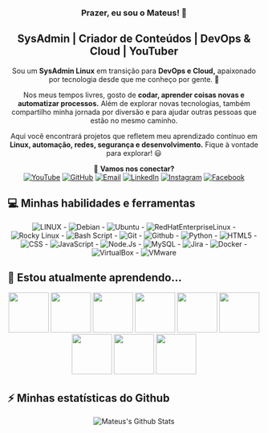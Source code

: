 <h3 align="center">
  Prazer, eu sou o Mateus! 👋
</h3>
  
<h2 align="center">
    SysAdmin | Criador de Conteúdos | DevOps & Cloud | YouTuber
</h2>

<div align="center">

Sou um **SysAdmin Linux** em transição para **DevOps e Cloud,** apaixonado por tecnologia desde que me conheço por gente. 🚀  

Nos meus tempos livres, gosto de **codar, aprender coisas novas e automatizar processos.** Além de explorar novas tecnologias, também compartilho minha jornada por diversão e para ajudar outras pessoas que estão no mesmo caminho.  

Aqui você encontrará projetos que refletem meu aprendizado contínuo em **Linux, automação, redes, segurança e desenvolvimento.** Fique à vontade para explorar! 😃  

🔹 **Vamos nos conectar?** <br>
[![YouTube](https://img.shields.io/badge/YouTube-red?style=for-the-badge&logo=youtube&logoColor=white)](https://youtube.com/@mateussebastiaoms) [![GitHub](https://img.shields.io/badge/GitHub-black?style=for-the-badge&logo=github&logoColor=white)](https://github.com/Mateus-Sebastiao) [![Email](https://img.shields.io/badge/Gmail-EA4335?style=for-the-badge&logo=gmail&logoColor=white)](mailto:network.mateussebastiao@gmail.com) [![LinkedIn](https://img.shields.io/badge/LinkedIn-blue?style=for-the-badge&logo=linkedin&logoColor=white)](https://linkedin.com/in/mateus-sebastiao) [![Instagram](https://img.shields.io/badge/Instagram-orange?style=for-the-badge&logo=instagram&logoColor=white)](https://instagram.com/mateus_sebastiao11) [![Facebook](https://img.shields.io/badge/Facebook-blue?style=for-the-badge&logo=facebook&logoColor=white)](https://facebook.com/mateussebastiaoms) 

</div>

## 💻 Minhas habilidades e ferramentas

<div align="center">

![LINUX](https://img.shields.io/badge/Linux-FCC624?style=for-the-badge&logo=linux&logoColor=black) - ![Debian](https://img.shields.io/badge/Debian-A81D33?style=for-the-badge&logo=debian&logoColor=white) - ![Ubuntu](https://img.shields.io/badge/Ubuntu-E95420?style=for-the-badge&logo=ubuntu&logoColor=white) - ![RedHatEnterpriseLinux](https://img.shields.io/badge/Red_Hat-EE0000?style=for-the-badge&logo=redhat&logoColor=white) - ![Rocky Linux](https://img.shields.io/badge/Rocky_Linux-10B981?style=for-the-badge&logo=rockylinux&logoColor=white) - ![Bash Script](https://img.shields.io/badge/Bash_Script-4EAA25?style=for-the-badge&logo=gnubash&logoColor=white) - ![Git](https://img.shields.io/badge/Git-F05032?style=for-the-badge&logo=git&logoColor=white) - ![Github](https://img.shields.io/badge/Github-181717?style=for-the-badge&logo=github&logoColor=white) - ![Python](https://img.shields.io/badge/Python-3776AB?style=for-the-badge&logo=python&logoColor=white) - ![HTML5](https://img.shields.io/badge/HTML5-E34F26?style=for-the-badge&logo=html5&logoColor=white) - ![CSS](https://img.shields.io/badge/CSS-663399?style=for-the-badge&logo=css&logoColor=white) - ![JavaScript](https://img.shields.io/badge/JavaScript-F7DF1E?style=for-the-badge&logo=javascript&logoColor=white) - ![Node.Js](https://img.shields.io/badge/Node.Js-5FA04E?style=for-the-badge&logo=nodedotjs&logoColor=white) - ![MySQL](https://img.shields.io/badge/MySQL-4479A1?style=for-the-badge&logo=mysql&logoColor=white) - ![Jira](https://img.shields.io/badge/Jira-0052CC?style=for-the-badge&logo=jira&logoColor=white) - ![Docker](https://img.shields.io/badge/Docker-2496ED?style=for-the-badge&logo=docker&logoColor=white) - ![VirtualBox](https://img.shields.io/badge/VirtualBox-2F61B4?style=for-the-badge&logo=virtualbox&logoColor=white) - ![VMware](https://img.shields.io/badge/VMware-607078?style=for-the-badge&logo=vmware&logoColor=white)

</div>

## 🌱 Estou atualmente aprendendo...

<div align="center">
  
<img src="https://cdn.jsdelivr.net/gh/devicons/devicon@latest/icons/prometheus/prometheus-plain-wordmark.svg" width="80" height="80" /> <img src="https://cdn.jsdelivr.net/gh/devicons/devicon@latest/icons/grafana/grafana-original-wordmark.svg" width="80" height="80" /> <img src="https://cdn.jsdelivr.net/gh/devicons/devicon@latest/icons/kubernetes/kubernetes-original-wordmark.svg" width="80" height="80" /> <img src="https://cdn.jsdelivr.net/gh/devicons/devicon@latest/icons/gitlab/gitlab-original-wordmark.svg" width="80" height="80" /> <img src="https://cdn.jsdelivr.net/gh/devicons/devicon@latest/icons/jenkins/jenkins-original.svg" width="80" height="80" /> <img src="https://cdn.jsdelivr.net/gh/devicons/devicon@latest/icons/vagrant/vagrant-original.svg" width="80" height="80" /> <img src="https://cdn.jsdelivr.net/gh/devicons/devicon@latest/icons/amazonwebservices/amazonwebservices-original-wordmark.svg" width="80" height="80" /> <img src="https://cdn.jsdelivr.net/gh/devicons/devicon@latest/icons/terraform/terraform-original.svg" width="80" height="80" /> <img src="https://cdn.jsdelivr.net/gh/devicons/devicon@latest/icons/ansible/ansible-original.svg" width="80" height="80" />          

</div>

## ⚡ Minhas estatísticas do Github
<div align="center">
  
![Mateus's Github Stats](https://github-readme-stats.vercel.app/api?username=Mateus-Sebastiao&show_icons=true&theme=dark&locale=pt-pt&hide_title=true&hide=contribs)

</div>

<!--
**Mateus-Sebastiao/Mateus-Sebastiao** is a ✨ _special_ ✨ repository because its `README.md` (this file) appears on your GitHub profile.

Here are some ideas to get you started:

- 🔭 I’m currently working on ...
- 🌱 I’m currently learning ...
- 👯 I’m looking to collaborate on ...
- 🤔 I’m looking for help with ...
- 💬 Ask me about ...
- 📫 How to reach me: ...
- 😄 Pronouns: ...
- ⚡ Fun fact: ...
-->
